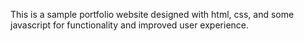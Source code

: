 This is a sample portfolio website designed with html, css, and some javascript for functionality and improved user experience.